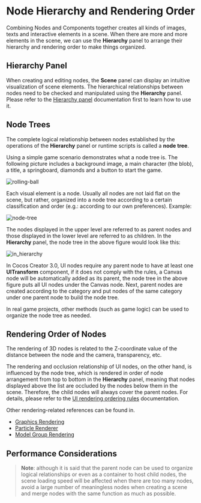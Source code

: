 # Node Hierarchy and Rendering Order

Combining Nodes and Components together creates all kinds of images, texts and interactive elements in a scene. When there are more and more elements in the scene, we can use the **Hierarchy** panel to arrange their hierarchy and rendering order to make things organized.

## Hierarchy Panel

When creating and editing nodes, the **Scene** panel can display an intuitive visualization of scene elements. The hierarchical relationships between nodes need to be checked and manipulated using the **Hierarchy** panel. Please refer to the [Hierarchy panel](../../editor/hierarchy/index.md) documentation first to learn how to use it.

## Node Trees

The complete logical relationship between nodes established by the operations of the **Hierarchy** panel or runtime scripts is called a **node tree**.

Using a simple game scenario demonstrates what a node tree is. The following picture includes a background image, a main character (the blob), a title, a springboard, diamonds and a button to start the game.

![rolling-ball](node-tree/rolling-ball.png)

Each visual element is a node. Usually all nodes are not laid flat on the scene, but rather, organized into a node tree according to a certain classification and order (e.g.: according to our own preferences). Example:

![node-tree](node-tree/node-tree.png)

The nodes displayed in the upper level are referred to as parent nodes and those displayed in the lower level are referred to as children. In the **Hierarchy** panel, the node tree in the above figure would look like this:

![in_hierarchy](node-tree/in_hierarchy.png)

In Cocos Creator 3.0, UI nodes require any parent node to have at least one **UITransform** component, if it does not comply with the rules, a Canvas node will be automatically added as its parent, the node tree in the above figure puts all UI nodes under the Canvas node. Next, parent nodes are created according to the category and put nodes of the same category under one parent node to build the node tree.

In real game projects, other methods (such as game logic) can be used to organize the node tree as needed.

## Rendering Order of Nodes

The rendering of 3D nodes is related to the Z-coordinate value of the distance between the node and the camera, transparency, etc.

The rendering and occlusion relationship of UI nodes, on the other hand, is influenced by the node tree, which is rendered in order of node arrangement from top to bottom in the **Hierarchy** panel, meaning that nodes displayed above the list are occluded by the nodes below them in the scene. Therefore, the child nodes will always cover the parent nodes. For details, please refer to the [UI rendering ordering rules](../../ui-system/components/engine/priority.md) documentation.

Other rendering-related references can be found in.

- [Graphics Rendering](../../module-map/graphics.md)
- [Particle Renderer](../../particle-system/renderer.md)
- [Model Group Rendering](../../engine/renderable/model-component.md#model-group-rendering)

## Performance Considerations

> **Note**: although it is said that the parent node can be used to organize logical relationships or even as a container to host child nodes, the scene loading speed will be affected when there are too many nodes, avoid a large number of meaningless nodes when creating a scene and merge nodes with the same function as much as possible.
